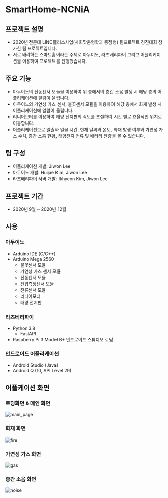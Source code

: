 # SmartHome-NCNiA
## 프로젝트 설명
+ 2020년 전문대 LINC플러스사업(사회맞춤형학과 중점형) 팀프로젝트 경진대회 참가한 팀 프로젝트입니다.
+ 서로 배려하는 스마트홈이라는 주제로 아두이노, 라즈베리파이 그리고 어플리케이션을 이용하여 프로젝트를 진행했습니다.

## 주요 기능
+ 아두이노의 진동센서 모듈을 이용하여 위 층에서의 층간 소음 발생 시 해당 층의 어플리케이션에 알람이 울립니다.
+ 아두이노의 가연성 가스 센서, 불꽃센서 모듈을 이용하여 해당 층에서 화재 발생 시 어플리케이션에 알람이 울립니다.
+ 리니어모터를 이용하여 태양 전지판의 각도를 조절하여 시간 별로 효율적인 위치로 이동합니다.
+ 어플리케이션으로 일출와 일몰 시간, 현재 날씨와 온도, 화재 발생 여부와 가연성 가스 수치, 층간 소흠 현황, 태양전지 전류 및 배터리 잔량을 볼 수 있습니다.

## 팀 구성
+ 어플리케이션 개발: Jiwon Lee
+ 아두이노 개발: Huijae Kim, Jiwon Lee
+ 라즈베리파이 서버 개발: Ikhyeon Kim, Jiwon Lee

## 프로젝트 기간
+ 2020년 9월 ~ 2020년 12월

## 사용
### 아두이노
+ Arduino IDE (C/C++)
+ Arduino Mega 2560
   + 불꽃센서 모듈
   + 가연성 가스 센서 모듈
   + 진동센서 모듈
   + 전압측정센서 모듈
   + 전류센서 모듈
   + 리니어모터
   + 태양 전지판

### 라즈베리파이
+ Python 3.8
   + FastAPI 
+ Raspberry Pi 3 Model B+
안드로이드 스튜디오 로딩
### 안드로이드 어플리케이션
+ Android Studio (Java)
+ Android Q (10, API Level 29)

## 어플케이션 화면
### 로딩화면 & 메인 화면
![main_page](https://user-images.githubusercontent.com/65817334/117976790-1e877b00-b36b-11eb-8ce5-ba52895eac43.png)

### 화재 화면
![fire](https://user-images.githubusercontent.com/65817334/117975991-3b6f7e80-b36a-11eb-9f8a-3eb979021de0.png)

### 가연성 가스 화면
![gas](https://user-images.githubusercontent.com/65817334/117975993-3ca0ab80-b36a-11eb-8b0d-00efbdd04dea.png)

### 층간 소음 화면
![noise](https://user-images.githubusercontent.com/65817334/117975997-3d394200-b36a-11eb-9e16-09603333375f.png)
